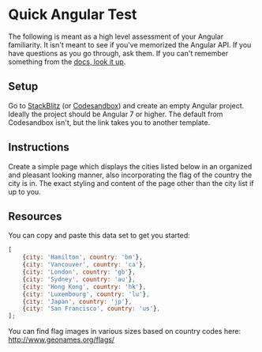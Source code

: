 # Quick Angular Test

The following is meant as a high level assessment of your Angular familiarity. It isn't meant to see if you've memorized the Angular API. If you have questions as you go through, ask them. If you can't remember something from the [docs, look it up][docs].

## Setup

Go to [StackBlitz][sb] (or [Codesandbox][csb]) and create an empty Angular project. Ideally the project should be Angular 7 or higher. The default from Codesandbox isn't, but the link takes you to another template.

## Instructions

Create a simple page which displays the cities listed below in an organized and pleasant looking manner, also incorporating the flag of the country the city is in. The exact styling and content of the page other than the city list if up to you.

## Resources

You can copy and paste this data set to get you started:

```js
[
    {city: 'Hamilton', country: 'bm'},
    {city: 'Vancouver', country: 'ca'},
    {city: 'London', country: 'gb'},
    {city: 'Sydney', country: 'au'},
    {city: 'Hong Kong', country: 'hk'},
    {city: 'Luxembourg', country: 'lu'},
    {city: 'Japan', country: 'jp'},
    {city: 'San Francisco', country: 'us'},
];
```

You can find flag images in various sizes based on country codes here: http://www.geonames.org/flags/

[docs]: https://angular.io/docs
[sb]: https://stackblitz.com
[csb]: https://codesandbox.io/s/6y8rvvz3rz
